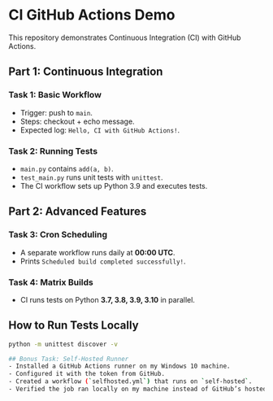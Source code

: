 # CI GitHub Actions Demo

This repository demonstrates Continuous Integration (CI) with GitHub Actions.

## Part 1: Continuous Integration
### Task 1: Basic Workflow
- Trigger: push to `main`.
- Steps: checkout + echo message.
- Expected log: `Hello, CI with GitHub Actions!`.

### Task 2: Running Tests
- `main.py` contains `add(a, b)`.
- `test_main.py` runs unit tests with `unittest`.
- The CI workflow sets up Python 3.9 and executes tests.

## Part 2: Advanced Features
### Task 3: Cron Scheduling
- A separate workflow runs daily at **00:00 UTC**.
- Prints `Scheduled build completed successfully!`.

### Task 4: Matrix Builds
- CI runs tests on Python **3.7, 3.8, 3.9, 3.10** in parallel.

## How to Run Tests Locally
```bash
python -m unittest discover -v

## Bonus Task: Self-Hosted Runner
- Installed a GitHub Actions runner on my Windows 10 machine.
- Configured it with the token from GitHub.
- Created a workflow (`selfhosted.yml`) that runs on `self-hosted`.
- Verified the job ran locally on my machine instead of GitHub’s hosted runner.

